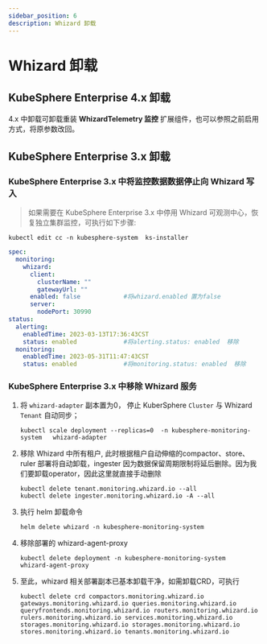 ```yaml
---
sidebar_position: 6
description: Whizard 卸载
---
```


# Whizard 卸载

## KubeSphere Enterprise 4.x 卸载

4.x 中卸载可卸载重装 **WhizardTelemetry 监控** 扩展组件，也可以参照之前启用方式，将原参数改回。

## KubeSphere Enterprise 3.x 卸载

### KubeSphere Enterprise 3.x 中将监控数据数据停止向 Whizard 写入

> 如果需要在 KubeSphere Enterprise 3.x 中停用 Whizard 可观测中心，恢复独立集群监控，可执行如下步骤:

```shell
kubectl edit cc -n kubesphere-system  ks-installer
```

```yaml
spec:
  monitoring:
    whizard:
      client:
        clusterName: ""
        gatewayUrl: ""
      enabled: false            #将whizard.enabled 置为false
      server:
        nodePort: 30990
status:
  alerting:
    enabledTime: 2023-03-13T17:36:43CST
    status: enabled             #将alerting.status: enabled  移除
  monitoring:
    enabledTime: 2023-05-31T11:47:43CST
    status: enabled             #将monitoring.status: enabled  移除
```

### KubeSphere Enterprise 3.x 中移除 Whizard 服务

1. 将 `whizard-adapter` 副本置为0， 停止 KuberSphere `Cluster` 与 Whizard `Tenant` 自动同步；

    ```shell
    kubectl scale deployment --replicas=0  -n kubesphere-monitoring-system   whizard-adapter
    ```

2. 移除 Whizard 中所有租户, 此时根据租户自动伸缩的compactor、store、ruler 部署将自动卸载，ingester 因为数据保留周期限制将延后删除。因为我们要卸载operator，因此这里就直接手动删除

    ```shell
    kubectl delete tenant.monitoring.whizard.io --all
    kubectl delete ingester.monitoring.whizard.io -A --all
    ```

3. 执行 helm 卸载命令

    ```shell
    helm delete whizard -n kubesphere-monitoring-system
    ```

4. 移除部署的 whizard-agent-proxy

    ```shell
    kubectl delete deployment -n kubesphere-monitoring-system   whizard-agent-proxy
    ```

5. 至此，whizard 相关部署副本已基本卸载干净，如需卸载CRD，可执行

    ```shell
    kubectl delete crd compactors.monitoring.whizard.io gateways.monitoring.whizard.io queries.monitoring.whizard.io queryfrontends.monitoring.whizard.io routers.monitoring.whizard.io rulers.monitoring.whizard.io services.monitoring.whizard.io storages.monitoring.whizard.io storages.monitoring.whizard.io stores.monitoring.whizard.io tenants.monitoring.whizard.io
    ```
